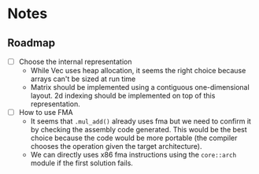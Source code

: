 # Notes

## Roadmap

- [ ] Choose the internal representation
    - While Vec uses heap allocation, it seems the right choice because arrays can't be sized at run time
    - Matrix should be implemented using a contiguous one-dimensional layout. 2d indexing should be implemented on top of this representation.
- [ ] How to use FMA
    - It seems that `.mul_add()` already uses fma but we need to confirm it by checking the assembly code generated. This would be the best choice because the code would be more portable (the compiler chooses the operation given the target architecture).
    - We can directly uses x86 fma instructions using the `core::arch` module if the first solution fails.